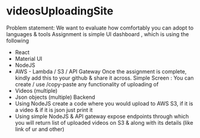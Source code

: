 # videosUploadingSite

Problem statement:
We want to evaluate how comfortably you can adopt to languages & tools
Assignment is simple UI dashboard , which is using the following
- React
- Material UI
- NodeJS
- AWS - Lambda / S3 / API Gateway
Once the assignment is complete, kindly add this to your github & share it across.
Simple Screen : You can create / use /copy-paste any functionality of uploading of
- Videos (multiple)
- Json objects (multiple)
Backend
- Using NodeJS create a code where you would upload to AWS S3, if it is a video & if
it is json just print it
- Using simple NodeJS & API gateway expose endpoints through which you will return
list of uploaded videos on S3 & along with its details (like link of ur and other)
